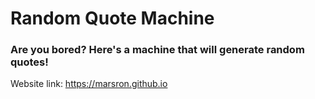 # Random Quote Machine
### Are you bored? Here's a machine that will generate random quotes!

Website link: https://marsron.github.io